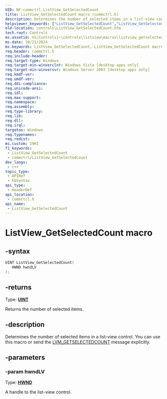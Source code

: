 ```yaml
---
UID: NF:commctrl.ListView_GetSelectedCount
title: ListView_GetSelectedCount macro (commctrl.h)
description: Determines the number of selected items in a list-view control. You can use this macro or send the LVM_GETSELECTEDCOUNT message explicitly.
helpviewer_keywords: ["ListView_GetSelectedCount","ListView_GetSelectedCount macro [Windows Controls]","_win32_ListView_GetSelectedCount","_win32_ListView_GetSelectedCount_cpp","commctrl/ListView_GetSelectedCount","controls.ListView_GetSelectedCount","controls._win32_ListView_GetSelectedCount"]
old-location: controls\ListView_GetSelectedCount.htm
tech.root: Controls
ms.assetid: VS|Controls|~\controls\listview\macros\listview_getselectedcount.htm
ms.date: 10/21/2024
ms.keywords: ListView_GetSelectedCount, ListView_GetSelectedCount macro [Windows Controls], _win32_ListView_GetSelectedCount, _win32_ListView_GetSelectedCount_cpp, commctrl/ListView_GetSelectedCount, controls.ListView_GetSelectedCount, controls._win32_ListView_GetSelectedCount
req.header: commctrl.h
req.include-header: 
req.target-type: Windows
req.target-min-winverclnt: Windows Vista [desktop apps only]
req.target-min-winversvr: Windows Server 2003 [desktop apps only]
req.kmdf-ver: 
req.umdf-ver: 
req.ddi-compliance: 
req.unicode-ansi: 
req.idl: 
req.max-support: 
req.namespace: 
req.assembly: 
req.type-library: 
req.lib: 
req.dll: 
req.irql: 
targetos: Windows
req.typenames: 
req.redist: 
ms.custom: 19H1
f1_keywords:
 - ListView_GetSelectedCount
 - commctrl/ListView_GetSelectedCount
dev_langs:
 - c++
topic_type:
 - APIRef
 - kbSyntax
api_type:
 - HeaderDef
api_location:
 - Commctrl.h
api_name:
 - ListView_GetSelectedCount
---
```


# ListView_GetSelectedCount macro

## -syntax

```cpp
UINT ListView_GetSelectedCount(
   HWND hwndLV
);
```

## -returns

Type: **[UINT](/windows/desktop/winprog/windows-data-types)**

Returns the number of selected items.


## -description

Determines the number of selected items in a list-view control. You can use this macro or send the <a href="/windows/desktop/Controls/lvm-getselectedcount">LVM_GETSELECTEDCOUNT</a> message explicitly.

## -parameters

### -param hwndLV

Type: <b><a href="/windows/desktop/WinProg/windows-data-types">HWND</a></b>

A handle to the list-view control.
